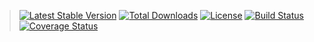 > [![Latest Stable Version](https://poser.pugx.org/leaphly/cart-bundle/version.png)](https://packagist.org/packages/leaphly/cart-bundle)
> [![Total Downloads](https://poser.pugx.org/leaphly/cart-bundle/downloads.png)](https://packagist.org/packages/leaphly/cart-bundle)
> [![License](https://poser.pugx.org/leaphly/cart-bundle/license.png)](https://packagist.org/packages/leaphly/cart-bundle)
[![Build Status](https://travis-ci.org/heybigname/database-backup.svg?branch=master)](https://travis-ci.org/heybigname/database-backup)
[![Coverage Status](https://coveralls.io/repos/heybigname/database-backup/badge.png?branch=master)](https://coveralls.io/r/heybigname/database-backup?branch=master)
